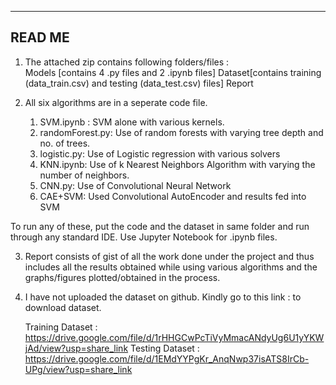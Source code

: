 -------
READ ME
-------
1. The attached zip contains following folders/files :  
    Models [contains 4 .py files and 2 .ipynb files]
    Dataset[contains training (data_train.csv) and testing (data_test.csv) files]
    Report

2. All six algorithms are in a seperate code file.
    1. SVM.ipynb : SVM alone with various kernels.
    2. randomForest.py: Use of random forests with varying tree depth and no. of trees.
    3. logistic.py: Use of Logistic regression with various solvers
    4. KNN.ipynb:  Use of k Nearest Neighbors Algorithm with varying the number of neighbors.
    5. CNN.py: Use of Convolutional Neural Network
    6. CAE+SVM: Used Convolutional AutoEncoder and results fed into SVM

 To run any of these, put the code and the dataset in same folder and run through any standard IDE. Use Jupyter Notebook for .ipynb files.

3. Report consists of gist of all the work done under the project and thus includes all the results obtained while using various algorithms and the graphs/figures plotted/obtained in the process.

4. I have not uploaded the dataset on github.
   Kindly go to this link : to download dataset.
   
   Training Dataset :  https://drive.google.com/file/d/1rHHGCwPcTiVyMmacANdyUg6U1yYKWjAd/view?usp=share_link
   Testing Dataset  :  https://drive.google.com/file/d/1EMdYYPgKr_AnqNwp37isATS8IrCb-UPg/view?usp=share_link 
